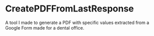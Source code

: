 # CreatePDFFromLastResponse
A tool I made to generate a PDF with specific values extracted from a Google Form made for a dental office.
